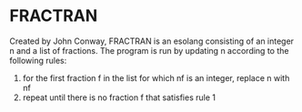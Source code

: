 # FRACTRAN

Created by John Conway, FRACTRAN is an esolang consisting of an integer n and a list of fractions. The program is run by updating n according to the following rules:
1. for the first fraction f in the list for which nf is an integer, replace n with nf
2. repeat until there is no fraction f that satisfies rule 1
